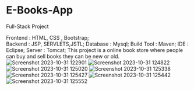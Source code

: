 # E-Books-App
Full-Stack Project

Frontend : HTML, CSS , Bootstrap;                                                                                                                                                                                      
Backend : JSP, SERVLETS,JSTL;
Database : Mysql;
Build Tool : Maven;
IDE : Eclipse;
Server : Tomcat;
This project is a online book store where people can buy and sell books they can be new or old.
![Screenshot 2023-10-31 122901](https://github.com/CharanJalagam/E-Books-App/assets/119055149/48c18d60-6fd0-4c14-b82b-7f30cd031d93)
![Screenshot 2023-10-31 124822](https://github.com/CharanJalagam/E-Books-App/assets/119055149/628cb1fe-bead-4650-936c-dab03c646459)
![Screenshot 2023-10-31 125020](https://github.com/CharanJalagam/E-Books-App/assets/119055149/4b57bf42-bf65-4f36-8b62-ea6c6a14c9f0)
![Screenshot 2023-10-31 125338](https://github.com/CharanJalagam/E-Books-App/assets/119055149/0f9b544a-8239-4a22-95a9-c4d0e2cca2c0)
![Screenshot 2023-10-31 125427](https://github.com/CharanJalagam/E-Books-App/assets/119055149/26bab8b7-772e-43a2-8ee0-30cb48526703)
![Screenshot 2023-10-31 125442](https://github.com/CharanJalagam/E-Books-App/assets/119055149/0116e0e2-508d-47da-b9ec-1c6ad82fafbd)
![Screenshot 2023-10-31 125552](https://github.com/CharanJalagam/E-Books-App/assets/119055149/6f38bbf4-7c81-4940-b545-f4a4073326e5)

